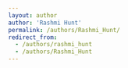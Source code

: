 ```yaml
---
layout: author
author: 'Rashmi Hunt'
permalink: /authors/Rashmi_Hunt/
redirect_from:
  - /authors/rashmi_hunt
  - /authors/Rashmi_Hunt
---
```

